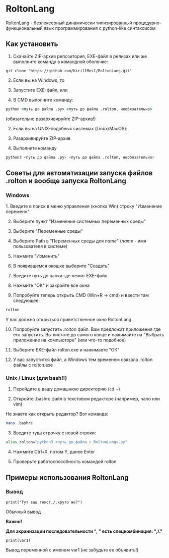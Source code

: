 <h1>RoltonLang</h1>

<p>RoltonLang - безлексерный динамически типизированный процедурно-функциональный язык программирования с python-like синтаксисом </p>

<h2>Как установить</h2>

1. Скачайте ZIP-архив репозитория, EXE-файл в релизах или же выполните команду в командной оболочке:

```bash/cmd
git clone "https://github.com/KirillMos1/RoltonLang.git"
```

2. Если вы на Windows, то

3. Запустите EXE-файл, или

4. В CMD выполните команду:

```cmd
python <путь до файла .py> <путь до файла .rolton, необязательно>
```

(обязательно разархивируйте ZIP-архив!)

2. Если вы на UNIX-подобных системах (Linux/MacOS):

3. Разархивируйте ZIP-архив

4. Выполните команду

```bash
python3 <путь до файла .py> <путь до файла .rolton, необязательно>
```

<h2>Советы для автоматизации запуска файлов .rolton и вообще запуска RoltonLang</h2>

<h3>Windows</h3>
1. Введите в поиск в меню управления (кнопка Win) строку "Изменение переменн"

2. Выберите пункт "Изменение системных переменных среды"
  
3. Выберите "Переменные среды"
  
4. Выберите Path в "Переменных среды для _name_" (_name_ - имя пользователя в системе)

5. Нажмите "Изменить"
   
6. В появившемся окошке выберите "Создать"
  
7. Введите путь до папки где лежит EXE-файл

8. Нажмите "ОК" и закройте все окна

9. Попробуйте теперь открыть CMD (Win+R -> cmd) и ввести там следующее:

```cmd
rolton
```

У вас должно открыться приветственное окно RoltonLang

10. Попробуйте запустить .rolton файл. Вам предложат приложения где его запустить. Вы листате до самого конце и нажимайте на "Выбрать приложение на компьюторе" (или что-то подобное)

11. Выберите EXE-файл rolton.exe и нажимаете "ОК"

12. У вас запустится файл, а Windows тем временем связала .rolton файлы с rolton.exe

<h3>Unix / Linux (для bash!!)</h3>

1. Перейдите в вашу домашнюю директорию (```cd ~```)

2. Откройте .bashrc файл в текстовом редакторе (например, nano или vim)

Не знаете как открыть редактор? Вот команда:

```bash
nano .bashrc
```

3. Введите туда строчку с новой строки:

```bash
alias rolton="python3 <путь_до_файла_с_RoltonLang>.py"
```

4. Нажмите Ctrl+X, потом Y, далее Enter

5. Проверьте работоспособность командой rolton

<h2>Примеры использования RoltonLang</h2>

<h3>Вывод</h3>

```roltonlang
print("Тут ваш текст,/.круто же?")
```

Обычный вывод

<b>Важно!

Для экранизации последовательности ", " есть спецкомбинация: ",/."
</b>

```roltonlang
print(var1)
```

Вывод переменной с именем var1 (не забудьте ее объявить!)

